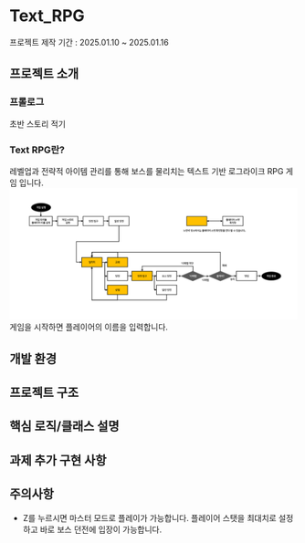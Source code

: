 # Text_RPG
프로젝트 제작 기간 : 2025.01.10 ~ 2025.01.16

## 프로젝트 소개


### 프롤로그
초반 스토리 적기

### Text RPG란?
레벨업과 전략적 아이템 관리를 통해 보스를 물리치는 텍스트 기반 로그라이크 RPG 게임 입니다.
![GameStructureDiagram](https://github.com/solie75/Text_RPG/blob/main/Game%20Structure%20Diagram.png)
게임을 시작하면 플레이어의 이름을 입력합니다.

## 개발 환경


## 프로젝트 구조


## 핵심 로직/클래스 설명


## 과제 추가 구현 사항


## 주의사항
* Z를 누르시면 마스터 모드로 플레이가 가능합니다. 플레이어 스탯을 최대치로 설정하고 바로 보스 던전에 입장이 가능합니다.
